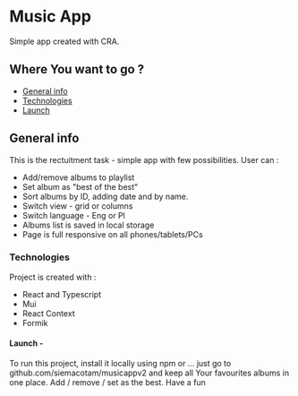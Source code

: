 # Music App

Simple app created with CRA.

## Where You want to go ?

- [General info](#general-info)
- [Technologies](#technologies)
- [Launch](#launch)

## General info

This is the rectuitment task - simple app with few possibilities.
User can :

- Add/remove albums to playlist
- Set album as "best of the best"
- Sort albums by ID, adding date and by name.
- Switch view - grid or columns
- Switch language - Eng or Pl
- Albums list is saved in local storage
- Page is full responsive on all phones/tablets/PCs

### Technologies

Project is created with :

- React and Typescript
- Mui
- React Context
- Formik

#### Launch -

To run this project, install it locally using npm or ...
just go to github.com/siemacotam/musicappv2 and keep all Your favourites albums in one place. Add / remove / set as the best. Have a fun
